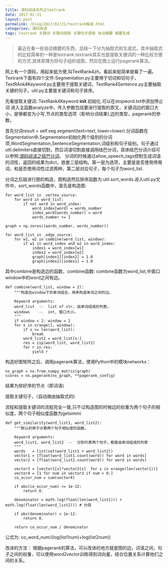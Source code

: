 ```yaml
---
title: 源码阅读系列之textrank
date: 2017-02-21
layout: post
permalink: /blog/2017/02/21/textrank解读.html
categories: 源码阅读
tags: textrank 关键词 关键词提取 关键句子提取 自动摘要 摘要生成
---
```



> 最近在看一些自动摘要的东西，总结一下分为抽取式和生成式，其中抽取式的比较简单的一种是textrank.textrank其实也是提取关键词的一种比较方便的方式:具体原理为将句子组织成图，然后在图上运行pagerank算法。

网上有一个源码，用起来挺方便,叫TextRank4zh。看起来挺简单就看了一遍。
Textrank下面有四个文件:Segmentation.py主要用于切词和切句子，TextRAnk4Keyword.py主要用于提取关键词，TextRank4Sentence.py主要抽取关键的句子。util.py主要是关键词和句子排序。

先看提取关键词:
TextRank4Keyword
__init__.初始化.可以在stopword.txt中添加停止词
进入主函数analyze中，传入参数包括要进行提取的原文，关键词边的窗口大小，是够都变为小写,节点的类型选项（影响分词结果),边的类型，pagerank的参数。

首先分词result = self.seg.segment(text=text, lower=lower).分词函数在Segmentation中.Segmentation初始化两个级别的分词项,WordSegmentation,SentenceSegmentation,词级别和句子级别。句子通过util.delimiters直接切割，然后词语切割直接调用结巴分词，具体结巴分词介绍可以参照:[源码阅读之结巴分词](https://superashan.github.io/blog/2016/06/15/jieba%E6%BA%90%E7%A0%81%E9%98%85%E8%AF%BB.html "源码阅读之jieba分词")。
分词的时候通过allow_speech_tags控制生成词语的词性，返回的结果为dict，嵌套三层结构。第一层为选项，主要是是否使用停用词，和是否使用词性过滤两种，第二层对应句子，每个句子为word_list.

分词之后就进行图的构造，图构造然后排序函数为:util.sort_words.进入util.py文件中，sort_words函数中，首先是构造图:


    for word_list in _vertex_source:
        for word in word_list:
            if not word in word_index:
                word_index[word] = words_number
                index_word[words_number] = word
                words_number += 1

    graph = np.zeros((words_number, words_number))
    
    for word_list in _edge_source:
        for w1, w2 in combine(word_list, window):
            if w1 in word_index and w2 in word_index:
                index1 = word_index[w1]
                index2 = word_index[w2]
                graph[index1][index2] = 1.0 
                graph[index2][index1] = 1.0 

其中combine是构造边的函数，combine函数:
combine函数为word_list,中窗口window中的word之间有边。



    def combine(word_list, window = 2):
        """构造在window下的单词组合，用来构造单词之间的边。
    
        Keyword arguments:
        word_list  --  list of str, 由单词组成的列表。
        windows    --  int, 窗口大小。
        """
        if window < 2: window = 2
        for x in xrange(1, window):
            if x >= len(word_list):
                break
            word_list2 = word_list[x:]
            res = zip(word_list, word_list2)
            for r in res:
                yield r


构造好图矩阵之后，调用pagerank算法，使用Python中的模块networkx：

    nx_graph = nx.from_numpy_matrix(graph)
    scores = nx.pagerank(nx_graph, **pagerank_config)

结果为排好序的节点（即词语)

提取关键句子，（自动摘由抽取式的)

流程和提取关键词的流程完全一致,只不过构造图的时候边的权重为两个句子的相似度，两个句子相似度函数为getsimmi

    def get_similarity(word_list1, word_list2):
        """默认的用于计算两个句子相似度的函数。

        Keyword arguments:
        word_list1, word_list2  --  分别代表两个句子，都是由单词组成的列表
        """
        words   = list(set(word_list1 + word_list2))
        vector1 = [float(word_list1.count(word)) for word in words]
        vector2 = [float(word_list2.count(word)) for word in words]

        vector3 = [vector1[x]*vector2[x]  for x in xrange(len(vector1))]
        vector4 = [1 for num in vector3 if num > 0.]
        co_occur_num = sum(vector4)

        if abs(co_occur_num) <= 1e-12:
            return 0.

        denominator = math.log(float(len(word_list1))) + math.log(float(len(word_list2))) # 分母

        if abs(denominator) < 1e-12:
            return 0.

        return co_occur_num / denominator

公式为: co_word_num/(log(list1num)+log(list2num))

改进的方法：
根据pagerank的算法，可以改进的地方就是图的边，词语之间，句子之间的权重，可以使用word2vector训练得到词向量，结合位置关系计算他们之间的关系。

